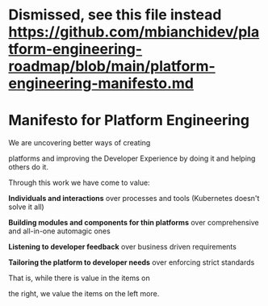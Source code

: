 # Dismissed, see this file instead https://github.com/mbianchidev/platform-engineering-roadmap/blob/main/platform-engineering-manifesto.md


# Manifesto for Platform Engineering

We are uncovering better ways of creating 

platforms and improving the Developer Experience by doing it and helping others do it.

Through this work we have come to value:

**Individuals and interactions** over processes and tools (Kubernetes doesn't solve it all)

**Building modules and components for thin platforms** over comprehensive and all-in-one automagic ones

**Listening to developer feedback** over business driven requirements

**Tailoring the platform to developer needs** over enforcing  strict standards

That is, while there is value in the items on

the right, we value the items on the left more.
